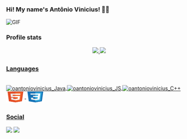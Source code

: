 ### Hi!  My name's Antônio Vinicius! 🗿🍷

<img align="top-center" width="300" alt="GIF" src="https://media.tenor.com/GzKnki4pyHUAAAAC/leonardo-di-caprio-cheers-to-all.gif" >

### Profile stats
<div align="center">
  <a href="https://github.com/oantoniovinicius">
  <img height="175em" src="https://github-readme-stats.vercel.app/api?username=oantoniovinicius&show_icons=true&theme=midnight-purple&include_all_commits=true&count_private=true"/>
  <img height="175em" src="https://github-readme-stats.vercel.app/api/top-langs/?username=oantoniovinicius&layout=compact&langs_count=7&theme=midnight-purple"/>
</div>
  
##
### Languages
  <div style="display: inline_block"><br>
  <img align="center" alt="oantoniovinicius_Java" height="30" width="50" src="https://cdn.jsdelivr.net/gh/devicons/devicon/icons/java/java-original.svg">
  <img align="center" alt="oantoniovinicius_JS" height="30" width="50" src="https://cdn.jsdelivr.net/gh/devicons/devicon/icons/javascript/javascript-original.svg">
  <img align="center" alt="oantoniovinicius_C++" height="30" width="50" src="https://cdn.jsdelivr.net/gh/devicons/devicon/icons/cplusplus/cplusplus-original.svg">
  <img align="center" alt="oantoniovinicius_HTML" height="30" width="50" src="https://raw.githubusercontent.com/devicons/devicon/master/icons/html5/html5-original.svg">
  <img align="center" alt="oantoniovinicius_CSS" height="30" width="50" src="https://raw.githubusercontent.com/devicons/devicon/master/icons/css3/css3-original.svg">
  
</div>
  
##
### Social
  
 <div> 
  <a href = "mailto:devantoniovinicius@gmail.com"><img src="https://img.shields.io/badge/-Gmail-%23333?style=for-the-badge&logo=gmail&logoColor=white" target="_blank"></a>
  <a href="https://www.linkedin.com/in/antoniovinicius/" target="_blank"><img src="https://img.shields.io/badge/-LinkedIn-%230077B5?style=for-the-badge&logo=linkedin&logoColor=white" target="_blank"></a> 
 
</div>
